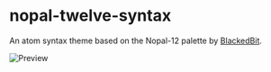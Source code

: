 # nopal-twelve-syntax

An atom syntax theme based on the Nopal-12 palette by [BlackedBit](https://twitter.com/BlackedBit_BLK).

![Preview](https://media.giphy.com/media/4SXUKqDwELWGaabWv9/giphy.gif)
